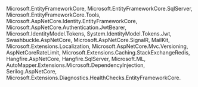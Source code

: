 Microsoft.EntityFrameworkCore, 
Microsoft.EntityFrameworkCore.SqlServer, 
Microsoft.EntityFrameworkCore.Tools, 
Microsoft.AspNetCore.Identity.EntityFrameworkCore, 
Microsoft.AspNetCore.Authentication.JwtBearer, 
Microsoft.IdentityModel.Tokens, 
System.IdentityModel.Tokens.Jwt, 
Swashbuckle.AspNetCore, 
Microsoft.AspNetCore.SignalR, 
MailKit, 
Microsoft.Extensions.Localization, 
Microsoft.AspNetCore.Mvc.Versioning, 
AspNetCoreRateLimit, 
Microsoft.Extensions.Caching.StackExchangeRedis, 
Hangfire.AspNetCore, 
Hangfire.SqlServer, 
Microsoft.ML, 
AutoMapper.Extensions.Microsoft.DependencyInjection, 
Serilog.AspNetCore, 
Microsoft.Extensions.Diagnostics.HealthChecks.EntityFrameworkCore.